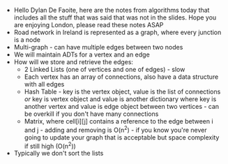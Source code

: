 - Hello Dylan De Faoite, here are the notes from algorithms today that includes all the stuff that was said that was not in the slides. Hope you are enjoying London, please read these notes ASAP
- Road network in Ireland is represented as a graph, where every junction is a node
- Multi-graph - can have multiple edges between two nodes
- We will maintain ADTs for a vertex and an edge
- How will we store and retrieve the edges:
	- 2 Linked Lists (one of vertices and one of edges) - slow
	- Each vertex has an array of connections, also have a data structure with all edges
	- Hash Table - key is the vertex object, value is the list of connections *or* key is vertex object and value is another dictionary where key is another vertex and value is edge object between two vertices - can be overkill if you don't have many connections
	- Matrix, where cell\[i]\[j] contains a reference to the edge between i and j - adding and removing is O(n<sup>2</sup>) - if you know you're never going to update your graph that is acceptable but space complexity if still high (O(n<sup>2</sup>))
- Typically we don't sort the lists